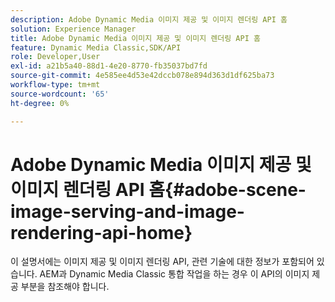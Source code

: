 ```yaml
---
description: Adobe Dynamic Media 이미지 제공 및 이미지 렌더링 API 홈
solution: Experience Manager
title: Adobe Dynamic Media 이미지 제공 및 이미지 렌더링 API 홈
feature: Dynamic Media Classic,SDK/API
role: Developer,User
exl-id: a21b5a40-88d1-4e20-8770-fb35037bd7fd
source-git-commit: 4e585ee4d53e42dccb078e894d363d1df625ba73
workflow-type: tm+mt
source-wordcount: '65'
ht-degree: 0%

---
```


# Adobe Dynamic Media 이미지 제공 및 이미지 렌더링 API 홈{#adobe-scene-image-serving-and-image-rendering-api-home}

이 설명서에는 이미지 제공 및 이미지 렌더링 API, 관련 기술에 대한 정보가 포함되어 있습니다. AEM과 Dynamic Media Classic 통합 작업을 하는 경우 이 API의 이미지 제공 부분을 참조해야 합니다.
